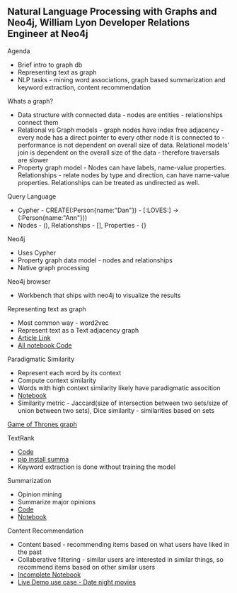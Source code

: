 ## Natural Language Processing with Graphs and Neo4j, William Lyon Developer Relations Engineer at Neo4j ##

Agenda

* Brief intro to graph db
* Representing text as graph
* NLP tasks - mining word associations, graph based summarization and keyword extraction, content recommendation

Whats a graph?

* Data structure with connected data - nodes are entities - relationships connect them
* Relational vs Graph models - graph nodes have index free adjacency - every node has a direct pointer to every other node it is connected to - performance is not dependent on overall size of data. Relational models' join is dependent on the overall size of the data - therefore traversals are slower
* Property graph model - Nodes can have labels, name-value properties. Relationships - relate nodes by type and direction, can have name-value properties. Relationships can be treated as undirected as well.

Query Language

* Cypher - CREATE(:Person{name:"Dan"}) - [:LOVES:] -> (:Person{name:"Ann"}))
* Nodes - (), Relationships - [], Properties - {}

Neo4j

* Uses Cypher
* Property graph data model - nodes and relationships
* Native graph processing

Neo4j browser

* Workbench that ships with neo4j to visualize the results

Representing text as graph

* Most common way - word2vec
* Represent text as a Text adjacency graph
* [Article Link](http://www.lyonwj.com/2015/06/16/nlp-with-neo4j/)
* [All notebook Code](https://github.com/adarsh0806/nlp-graph-notebooks)

Paradigmatic Similarity

* Represent each word by its context
* Compute context similarity
* Words with high context similarity likely have paradigmatic assocition
* [Notebook](https://github.com/johnymontana/nlp-graph-notebooks/blob/master/paradigmatic-relations.ipynb)
* Similarity metric - Jaccard(size of intersection between two sets/size of union between two sets), Dice similarity - similarities based on sets


[Game of Thrones graph](https://github.com/johnymontana/graph-of-thrones)

TextRank

* [Code](github.com/summanlp/textrank)
* [pip install summa](http://summanlp.github.io/textrank/)
* Keyword extraction is done without training the model

Summarization

* Opinion mining
* Summarize major opinions
* [Code](kavita-ganesan.com/opinosis)
* [Notebook](https://github.com/johnymontana/nlp-graph-notebooks/blob/master/opinion_mining.ipynb)

Content Recommendation

* Content based - recommending items based on what users have liked in the past
* Collaberative filtering - similar users are interested in similar things, so recommend items based on other similar users
* [Incomplete Notebook](https://github.com/johnymontana/nlp-graph-notebooks/blob/master/Content%20Recommendation.ipynb)
* [Live Demo use case - Date night movies](datenightmovies.com)





